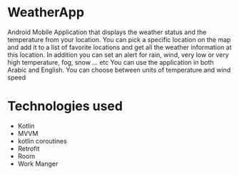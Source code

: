 # WeatherApp

Android Mobile Application that displays the weather status and the temperature from your location.
You can pick a specific location on the map and add it to a list of favorite locations and get all the weather information at this location.
In addition you can set an alert for rain, wind, very low or very high temperature, fog, snow … etc
You can use the application in both Arabic and English.
You can choose between units of temperature and wind speed

# Technologies used

- Kotlin
- MVVM
- kotlin coroutines
- Retrofit
- Room
- Work Manger
